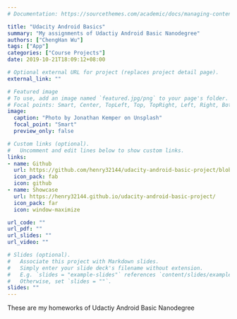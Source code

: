 ```yaml
---
# Documentation: https://sourcethemes.com/academic/docs/managing-content/

title: "Udacity Android Basics"
summary: "My assignments of Udactiy Android Basic Nanodegree"
authors: ["ChengHan Wu"]
tags: ["App"]
categories: ["Course Projects"]
date: 2019-10-21T18:09:12+08:00

# Optional external URL for project (replaces project detail page).
external_link: ""

# Featured image
# To use, add an image named `featured.jpg/png` to your page's folder.
# Focal points: Smart, Center, TopLeft, Top, TopRight, Left, Right, BottomLeft, Bottom, BottomRight.
image:
  caption: "Photo by Jonathan Kemper on Unsplash"
  focal_point: "Smart"
  preview_only: false

# Custom links (optional).
#   Uncomment and edit lines below to show custom links.
links:
- name: Github
  url: https://github.com/henry32144/udacity-android-basic-project/blob/master/README(EN).md
  icon_pack: fab
  icon: github
- name: Showcase
  url: https://henry32144.github.io/udacity-android-basic-project/
  icon_pack: far
  icon: window-maximize

url_code: ""
url_pdf: ""
url_slides: ""
url_video: ""

# Slides (optional).
#   Associate this project with Markdown slides.
#   Simply enter your slide deck's filename without extension.
#   E.g. `slides = "example-slides"` references `content/slides/example-slides.md`.
#   Otherwise, set `slides = ""`.
slides: ""
---
```

These are my homeworks of Udactiy Android Basic Nanodegree